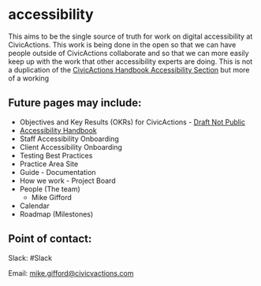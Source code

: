 # accessibility

This aims to be the single source of truth for work on digital accessibility at CivicActions. This work is being done in the open so that we can have people outside of CivicActions collaborate and so that we can more easily keep up with the work that other accessibility experts are doing. This is not a duplication of the [CivicActions Handbook Accessibility Section](https://handbook.civicactions.com/en/latest/060-engineering/accessibility/#accessibility) but more of a working 

## Future pages may include:

- Objectives and Key Results (OKRs) for CivicActions - [Draft Not Public](https://docs.google.com/document/d/17SA1mNcVtTH7daKThZDN_QIdoRyYXhEjNmqkSEAJRTE/edit#)
- [Accessibility Handbook](https://handbook.civicactions.com/en/latest/060-engineering/accessibility/#accessibility)
- Staff Accessibility Onboarding
- Client Accessibility Onboarding
- Testing Best Practices
- Practice Area Site
- Guide - Documentation
- How we work - Project Board
- People (The team)
    - Mike Gifford
- Calendar
- Roadmap (Milestones)

## Point of contact:

Slack: #Slack

Email: mike.gifford@civicvactions.com
